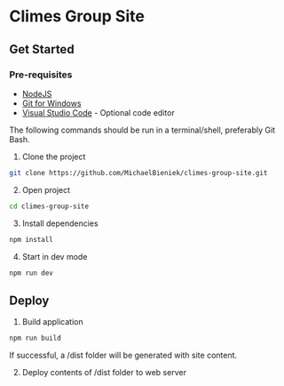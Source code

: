 # Climes Group Site

## Get Started

### Pre-requisites

- [NodeJS](https://nodejs.org/en)
- [Git for Windows](https://git-scm.com/downloads)
- [Visual Studio Code](https://code.visualstudio.com/) - Optional code editor

The following commands should be run in a terminal/shell, preferably Git Bash.

1. Clone the project

```bash
git clone https://github.com/MichaelBieniek/climes-group-site.git
```

2. Open project

```bash
cd climes-group-site
```

3. Install dependencies

```bash
npm install
```

4. Start in dev mode

```bash
npm run dev
```

## Deploy

1. Build application

```bash
npm run build
```

If successful, a /dist folder will be generated with site content.

2. Deploy contents of /dist folder to web server
